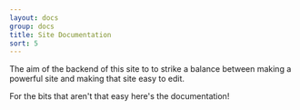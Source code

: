 ```yaml
---
layout: docs
group: docs
title: Site Documentation
sort: 5
---
```


The aim of the backend of this site to to strike a balance between making a powerful site and making that site easy to edit.

For the bits that aren't that easy here's the documentation!
